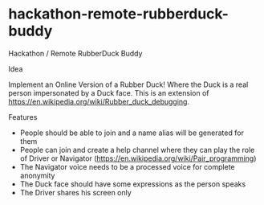 # hackathon-remote-rubberduck-buddy
Hackathon / Remote RubberDuck Buddy

Idea

Implement an Online Version of a Rubber Duck! Where the Duck is a real person impersonated by a Duck face.
This is an extension of https://en.wikipedia.org/wiki/Rubber_duck_debugging.

Features

- People should be able to join and a name alias will be generated for them
- People can join and create a help channel where they can play the role of Driver or Navigator (https://en.wikipedia.org/wiki/Pair_programming)
- The Navigator voice needs to be a processed voice for complete anonymity
- The Duck face should have some expressions as the person speaks
- The Driver shares his screen only
